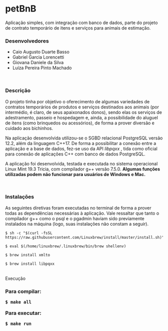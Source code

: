 # petBnB
Aplicação simples, com integração com banco de dados, parte do projeto de contrato temporário de itens e serviços para animais de estimação.<br>

<h3>Desenvolvedores</h3>
<ul>
  <li>Caio Augusto Duarte Basso</li>
  <li>Gabriel Garcia Lorencetti</li>
  <li>Giovana Daniele da Silva</li>
  <li>Luíza Pereira Pinto Machado</li>
</ul><br>
  
<h3>Descrição</h3>
<p>O projeto tinha por objetivo o oferecimento de algumas variedades de contratos temporários de produtos e serviços destinados aos animais (por intermédio, é claro, de seus apaixonados donos), sendo elas os serviços de adestramento, passeio e hospedagem e, ainda, a possibilidade do aluguel de itens
(como brinquedos ou acessórios), de forma a prover diversão e cuidado aos bichinhos.<p>
<p>Na aplicação desenvolvida utilizou-se o SGBD relacional PostgreSQL versão 12.2, além da linguagem C++17. De forma a possibilitar a conexão entre a aplicação e a base de dados, fez-se uso da API <em>libpqxx</em> , tida como oficial para conexão de aplicações C++ com banco de dados PostgreSQL.<p>
<p>A aplicação foi desenvolvida, testada e executada no sistema operacional Linux Mint 19.3 Tricia, com compilador g++ versão 7.5.0. <strong>Algumas funções utilizadas podem não funcionar para usuários de Windows e Mac.</strong></p><br>

<h3>Instalações</h3>
<p>As seguintes diretivas foram executadas no terminal de forma a prover todas as dependências necessárias à aplicação. Vale ressaltar que tanto o compilador g++ como o psql e o pgadmin haviam sido previamente instalados na máquina (logo, suas instalações não constam a seguir).</p>

```
$ sh -c "$(curl -fsSL https://raw.githubusercontent.com/Linuxbrew/install/master/install.sh)"

$ eval $(/home/linuxbrew/.linuxbrew/bin/brew shellenv)

$ brew install xmlto

$ brew install libpqxx
```

<br>Execução<h3>
  <p>Para compilar:</p>
  
  ```
  $ make all
  ```
  
  <p>Para executar:</p>
  
  ```
  $ make run
  ```
